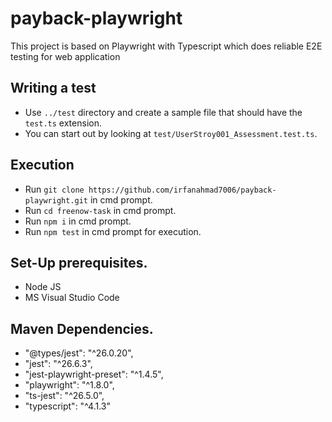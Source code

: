 payback-playwright
=================

This project is based on Playwright with Typescript which does reliable E2E testing for web application

Writing a test
--------------
* Use `../test` directory and create a sample file that should have the `test.ts` extension.
* You can start out by looking at `test/UserStroy001_Assessment.test.ts`.

Execution
-----------------
* Run `git clone https://github.com/irfanahmad7006/payback-playwright.git` in cmd prompt.
* Run `cd freenow-task` in cmd prompt.
* Run `npm i` in cmd prompt.
* Run `npm test` in cmd prompt for execution.

Set-Up prerequisites.
-----------------
* Node JS
* MS Visual Studio Code

Maven Dependencies.
-----------------
* "@types/jest": "^26.0.20",
* "jest": "^26.6.3",
* "jest-playwright-preset": "^1.4.5",
* "playwright": "^1.8.0",
* "ts-jest": "^26.5.0",
* "typescript": "^4.1.3"